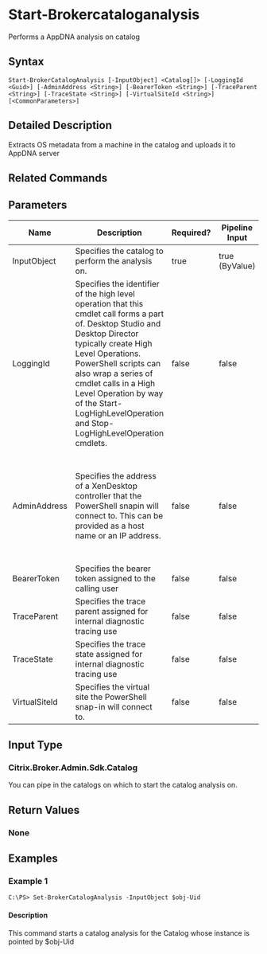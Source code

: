 ﻿
# Start-Brokercataloganalysis
Performs a AppDNA analysis on catalog
## Syntax

```
Start-BrokerCatalogAnalysis [-InputObject] <Catalog[]> [-LoggingId <Guid>] [-AdminAddress <String>] [-BearerToken <String>] [-TraceParent <String>] [-TraceState <String>] [-VirtualSiteId <String>] [<CommonParameters>]
```

## Detailed Description
Extracts OS metadata from a machine in the catalog and uploads it to AppDNA server


## Related Commands

## Parameters
| Name   | Description | Required? | Pipeline Input | Default Value |
| --- | --- | --- | --- | --- |
| InputObject | Specifies the catalog to perform the analysis on. | true | true (ByValue) |  |
| LoggingId | Specifies the identifier of the high level operation that this cmdlet call forms a part of. Desktop Studio and Desktop Director typically create High Level Operations. PowerShell scripts can also wrap a series of cmdlet calls in a High Level Operation by way of the Start-LogHighLevelOperation and Stop-LogHighLevelOperation cmdlets. | false | false |  |
| AdminAddress | Specifies the address of a XenDesktop controller that the PowerShell snapin will connect to. This can be provided as a host name or an IP address. | false | false | Localhost. Once a value is provided by any cmdlet, this value will become the default. |
| BearerToken | Specifies the bearer token assigned to the calling user | false | false |  |
| TraceParent | Specifies the trace parent assigned for internal diagnostic tracing use | false | false |  |
| TraceState | Specifies the trace state assigned for internal diagnostic tracing use | false | false |  |
| VirtualSiteId | Specifies the virtual site the PowerShell snap-in will connect to. | false | false |  |

## Input Type

### Citrix.Broker.Admin.Sdk.Catalog
You can pipe in the catalogs on which to start the catalog analysis on.
## Return Values

### None

## Examples

### Example 1

```
C:\PS> Set-BrokerCatalogAnalysis -InputObject $obj-Uid
```

#### Description
This command starts a catalog analysis for the Catalog whose instance is pointed by \$obj-Uid
